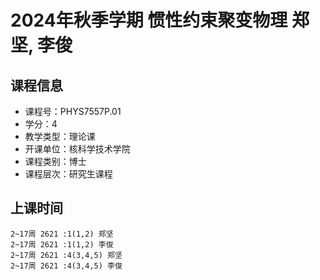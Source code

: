 # 2024年秋季学期 惯性约束聚变物理 郑坚, 李俊






## 课程信息

- 课程号：PHYS7557P.01
- 学分：4
- 教学类型：理论课
- 开课单位：核科学技术学院
- 课程类别：博士
- 课程层次：研究生课程

## 上课时间

```
2~17周 2621 :1(1,2) 郑坚
2~17周 2621 :1(1,2) 李俊
2~17周 2621 :4(3,4,5) 郑坚
2~17周 2621 :4(3,4,5) 李俊
```

